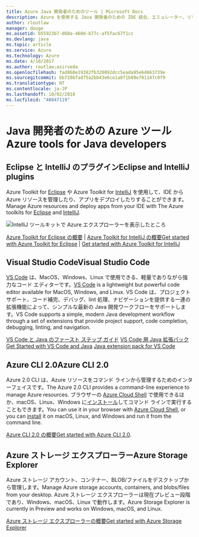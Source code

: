 ```yaml
---
title: Azure Java 開発者のためのツール | Microsoft Docs
description: Azure を使用する Java 開発者のための IDE 統合、エミュレーター、リソース エクスプローラー、コマンド ライン インターフェイスについて取り上げます。
author: rloutlaw
manager: douge
ms.assetid: b55923b7-d60a-460d-b77c-af5fac67f1cc
ms.devlang: java
ms.topic: article
ms.service: Azure
ms.technology: Azure
ms.date: 4/10/2017
ms.author: routlaw;asirveda
ms.openlocfilehash: fad860e19382fb320892dcc5eada95e6d663739e
ms.sourcegitcommit: bb7286fad75a2bb43e6ce1a8f1b09e701147c9f9
ms.translationtype: HT
ms.contentlocale: ja-JP
ms.lasthandoff: 10/02/2018
ms.locfileid: "48047119"
---
```

# <a name="azure-tools-for-java-developers"></a><span data-ttu-id="4e020-103">Java 開発者のための Azure ツール</span><span class="sxs-lookup"><span data-stu-id="4e020-103">Azure tools for Java developers</span></span>

## <a name="eclipse-and-intellij-plugins"></a><span data-ttu-id="4e020-104">Eclipse と IntelliJ のプラグイン</span><span class="sxs-lookup"><span data-stu-id="4e020-104">Eclipse and IntelliJ plugins</span></span>

<span data-ttu-id="4e020-105">Azure Toolkit for [Eclipse](eclipse/azure-toolkit-for-eclipse.md) や Azure Toolkit for [IntelliJ](intellij/azure-toolkit-for-intellij.md) を使用して、IDE から Azure リソースを管理したり、アプリをデプロイしたりすることができます。</span><span class="sxs-lookup"><span data-stu-id="4e020-105">Manage Azure resources and deploy apps from your IDE with The Azure toolkits for [Eclipse](eclipse/azure-toolkit-for-eclipse.md) and [IntelliJ](intellij/azure-toolkit-for-intellij.md).</span></span>   

![IntelliJ ツールキットで Azure エクスプローラーを表示したところ](media/intelliJ-azure-explorer.png)

<span data-ttu-id="4e020-107">[Azure Toolkit for Eclipse の概要](https://docs.microsoft.com/azure/app-service-web/app-service-web-eclipse-create-hello-world-web-app) | [Azure Toolkit for IntelliJ の概要](https://docs.microsoft.com/azure/app-service-web/app-service-web-intellij-create-hello-world-web-app)</span><span class="sxs-lookup"><span data-stu-id="4e020-107">[Get started with Azure Toolkit for Eclipse](https://docs.microsoft.com/azure/app-service-web/app-service-web-eclipse-create-hello-world-web-app) | [Get started with Azure Toolkit for IntelliJ](https://docs.microsoft.com/azure/app-service-web/app-service-web-intellij-create-hello-world-web-app)</span></span> 

## <a name="visual-studio-code"></a><span data-ttu-id="4e020-108">Visual Studio Code</span><span class="sxs-lookup"><span data-stu-id="4e020-108">Visual Studio Code</span></span>

<span data-ttu-id="4e020-109">[VS Code](https://code.visualstudio.com/) は、MacOS、Windows、Linux で使用できる、軽量でありながら強力なコード エディターです。</span><span class="sxs-lookup"><span data-stu-id="4e020-109">[VS Code](https://code.visualstudio.com/) is a lightweight but powerful code editor available for MacOS, Windows, and Linux.</span></span> <span data-ttu-id="4e020-110">VS Code は、プロジェクト サポート、コード補完、デバッグ、lint 処理、ナビゲーションを提供する一連の拡張機能によって、シンプルな最新の Java 開発ワークフローをサポートします。</span><span class="sxs-lookup"><span data-stu-id="4e020-110">VS Code supports a simple, modern Java development workflow through a set of extensions that provide project support, code completion, debugging, linting, and navigation.</span></span>

<span data-ttu-id="4e020-111">[VS Code と Java のファースト ステップ ガイド](https://code.visualstudio.com/docs/java)
[VS Code 用 Java 拡張パック](https://code.visualstudio.com/docs/java/extensions)</span><span class="sxs-lookup"><span data-stu-id="4e020-111">[Get Started with VS Code and Java](https://code.visualstudio.com/docs/java)
[Java extension pack for VS Code](https://code.visualstudio.com/docs/java/extensions)</span></span>  

## <a name="azure-cli-20"></a><span data-ttu-id="4e020-112">Azure CLI 2.0</span><span class="sxs-lookup"><span data-stu-id="4e020-112">Azure CLI 2.0</span></span>

<span data-ttu-id="4e020-113">Azure 2.0 CLI は、Azure リソースをコマンド ラインから管理するためのインターフェイスです。</span><span class="sxs-lookup"><span data-stu-id="4e020-113">The Azure 2.0 CLI provides a command-line experience to manage Azure resources.</span></span> <span data-ttu-id="4e020-114">ブラウザーの [Azure Cloud Shell](https://docs.microsoft.com/azure/cloud-shell/overview) で使用できるほか、macOS、Linux、Windows に[インストール](https://docs.microsoft.com/cli/azure/install-azure-cli)してコマンド ラインで実行することもできます。</span><span class="sxs-lookup"><span data-stu-id="4e020-114">You can use it in your browser with [Azure Cloud Shell](https://docs.microsoft.com/azure/cloud-shell/overview), or you can [install](https://docs.microsoft.com/cli/azure/install-azure-cli) it on macOS, Linux, and Windows and run it from the command line.</span></span>

<span data-ttu-id="4e020-115">[Azure CLI 2.0 の概要](https://docs.microsoft.com/cli/azure/get-started-with-azure-cli)</span><span class="sxs-lookup"><span data-stu-id="4e020-115">[Get started with Azure CLI 2.0](https://docs.microsoft.com/cli/azure/get-started-with-azure-cli).</span></span>

## <a name="azure-storage-explorer"></a><span data-ttu-id="4e020-116">Azure ストレージ エクスプローラー</span><span class="sxs-lookup"><span data-stu-id="4e020-116">Azure Storage Explorer</span></span> 

<span data-ttu-id="4e020-117">Azure ストレージ アカウント、コンテナー、BLOB/ファイルをデスクトップから管理します。</span><span class="sxs-lookup"><span data-stu-id="4e020-117">Manage Azure storage accounts, containers, and blobs/files from your desktop.</span></span> <span data-ttu-id="4e020-118">Azure ストレージ エクスプローラーは現在プレビュー段階であり、Windows、macOS、Linux で動作します。</span><span class="sxs-lookup"><span data-stu-id="4e020-118">Azure Storage Explorer is currently in Preview and works on Windows, macOS, and Linux.</span></span>

[<span data-ttu-id="4e020-119">Azure ストレージ エクスプローラーの概要</span><span class="sxs-lookup"><span data-stu-id="4e020-119">Get started with Azure Storage Explorer</span></span>](https://docs.microsoft.com/azure/vs-azure-tools-storage-manage-with-storage-explorer)
